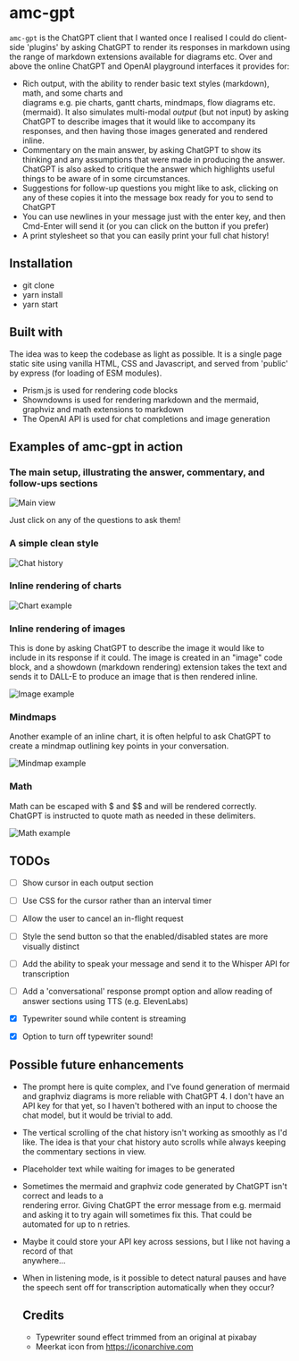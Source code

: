 # amc-gpt

`amc-gpt` is the ChatGPT client that I wanted once I realised I could do client-side 'plugins' by asking ChatGPT to render its responses in markdown using the range of markdown extensions available for diagrams etc. Over and above the online ChatGPT and OpenAI
playground interfaces it provides for:

* Rich output, with the ability to render basic text styles (markdown), math, and some charts and  
  diagrams e.g. pie charts, gantt charts, mindmaps, flow diagrams etc. (mermaid). It also simulates
  multi-modal *output* (but not input) by asking ChatGPT to describe images that it would like to accompany its responses, and then having those images generated and rendered inline.
* Commentary on the main answer, by asking ChatGPT to show its thinking and any assumptions that
  were made in producing the answer. ChatGPT is also asked to critique the answer which highlights useful things to be aware of in some circumstances.
* Suggestions for follow-up questions you might like to ask, clicking on any of these copies it into
  the message box ready for you to send to ChatGPT
* You can use newlines in your message just with the enter key, and then Cmd-Enter will send it (or you can click on the button if you prefer)
* A print stylesheet so that you can easily print your full chat history!

## Installation

* git clone
* yarn install
* yarn start

## Built with

The idea was to keep the codebase as light as possible. It is a single page static site using vanilla HTML, CSS and Javascript, and served from 'public' by express (for loading of ESM modules).

* Prism.js is used for rendering code blocks
* Showndowns is used for rendering markdown and the mermaid, graphviz and math extensions to markdown
* The OpenAI API is used for chat completions and image generation

## Examples of amc-gpt in action

### The main setup, illustrating the answer, commentary, and follow-ups sections

![Main view](screenshots/Asides.png)

Just click on any of the questions to ask them!

### A simple clean style

![Chat history](screenshots/CleanInterface.png)

### Inline rendering of charts

![Chart example](screenshots/InlineRenderingOfCharts.png)

### Inline rendering of images

This is done by asking ChatGPT to describe  the image it would like to include in its response if it
could. The image is created in an "image" code block, and a showdown (markdown rendering) extension
takes the text and sends it to DALL-E to produce an image that is then rendered inline.

![Image example](screenshots/InlineImageGeneration.png)

### Mindmaps

Another example of an inline chart, it is often helpful to ask ChatGPT to create a mindmap outlining
key points in your conversation.

![Mindmap example](screenshots/Mindmaps.png)

### Math

Math can be escaped with $ and $$ and will be rendered correctly. ChatGPT is instructed to quote math
as needed in these delimiters.

![Math example](screenshots/Math.png)


## TODOs

- [ ] Show cursor in each output section
- [ ] Use CSS for the cursor rather than an interval timer
- [ ] Allow the user to cancel an in-flight request
- [ ] Style the send button so that the enabled/disabled states are more visually distinct
- [ ] Add the ability to speak your message and send it to the Whisper API for transcription
- [ ] Add a 'conversational' response prompt option and allow reading of answer sections using TTS (e.g. ElevenLabs)
- [x] Typewriter sound while content is streaming
- [x] Option to turn off typewriter sound!


## Possible future enhancements

* The prompt here is quite complex, and I've found generation of mermaid and graphviz diagrams is
  more reliable with ChatGPT 4. I don't have an API key for that yet, so I haven't bothered with an 
  input to choose the chat model, but it would be trivial to add.
* The vertical scrolling of the chat history isn't working as smoothly as I'd like. The idea is
  that your chat history auto scrolls while always keeping the commentary sections in view.
* Placeholder text while waiting for images to be generated
* Sometimes the mermaid and graphviz code generated by ChatGPT isn't correct and leads to a   
  rendering error. Giving ChatGPT the error message from e.g. mermaid and asking it to try again will sometimes fix this. That could be automated for up to n retries.
* Maybe it could store your API key across sessions, but I like not having a record of that     
  anywhere...
* When in listening mode, is it possible to detect natural pauses and have the speech sent off for
  transcription automatically when they occur?

  ## Credits

  * Typewriter sound effect trimmed from an original at pixabay
  * Meerkat icon from https://iconarchive.com